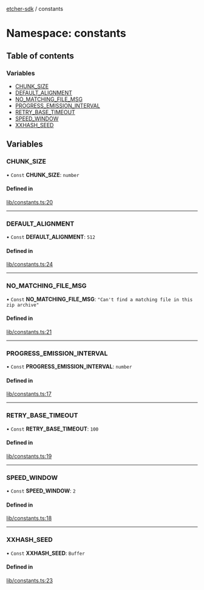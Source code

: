 [etcher-sdk](../README.md) / constants

# Namespace: constants

## Table of contents

### Variables

- [CHUNK\_SIZE](constants.md#chunk_size)
- [DEFAULT\_ALIGNMENT](constants.md#default_alignment)
- [NO\_MATCHING\_FILE\_MSG](constants.md#no_matching_file_msg)
- [PROGRESS\_EMISSION\_INTERVAL](constants.md#progress_emission_interval)
- [RETRY\_BASE\_TIMEOUT](constants.md#retry_base_timeout)
- [SPEED\_WINDOW](constants.md#speed_window)
- [XXHASH\_SEED](constants.md#xxhash_seed)

## Variables

### CHUNK\_SIZE

• `Const` **CHUNK\_SIZE**: `number`

#### Defined in

[lib/constants.ts:20](https://github.com/balena-io-modules/etcher-sdk/blob/2636458/lib/constants.ts#L20)

___

### DEFAULT\_ALIGNMENT

• `Const` **DEFAULT\_ALIGNMENT**: ``512``

#### Defined in

[lib/constants.ts:24](https://github.com/balena-io-modules/etcher-sdk/blob/2636458/lib/constants.ts#L24)

___

### NO\_MATCHING\_FILE\_MSG

• `Const` **NO\_MATCHING\_FILE\_MSG**: ``"Can't find a matching file in this zip archive"``

#### Defined in

[lib/constants.ts:21](https://github.com/balena-io-modules/etcher-sdk/blob/2636458/lib/constants.ts#L21)

___

### PROGRESS\_EMISSION\_INTERVAL

• `Const` **PROGRESS\_EMISSION\_INTERVAL**: `number`

#### Defined in

[lib/constants.ts:17](https://github.com/balena-io-modules/etcher-sdk/blob/2636458/lib/constants.ts#L17)

___

### RETRY\_BASE\_TIMEOUT

• `Const` **RETRY\_BASE\_TIMEOUT**: ``100``

#### Defined in

[lib/constants.ts:19](https://github.com/balena-io-modules/etcher-sdk/blob/2636458/lib/constants.ts#L19)

___

### SPEED\_WINDOW

• `Const` **SPEED\_WINDOW**: ``2``

#### Defined in

[lib/constants.ts:18](https://github.com/balena-io-modules/etcher-sdk/blob/2636458/lib/constants.ts#L18)

___

### XXHASH\_SEED

• `Const` **XXHASH\_SEED**: `Buffer`

#### Defined in

[lib/constants.ts:23](https://github.com/balena-io-modules/etcher-sdk/blob/2636458/lib/constants.ts#L23)
